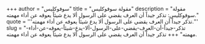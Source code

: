 +++
author = "سوفوكليس"
title = "مقولة سوفوكليس"
description = "مقولة سوفوكليس: تذكر جيداً أن العرف يقضي على الرسول ألا يدع شيئاً يعوقه عن أداء مهمته."
quote = '''تذكر جيداً أن العرف يقضي على الرسول ألا يدع شيئاً يعوقه عن أداء مهمته.''' 
slug = "تذكر-جيداً-أن-العرف-يقضي-على-الرسول-ألا-يدع-شيئاً-يعوقه-عن-أداء-مهمته"
+++
تذكر جيداً أن العرف يقضي على الرسول ألا يدع شيئاً يعوقه عن أداء مهمته.
